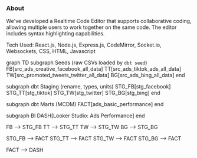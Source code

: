 ### About

We've developed a Realtime Code Editor that supports collaborative coding, allowing multiple users to work together on the same code. The editor includes syntax highlighting capabilities.

Tech Used:  React.js, Node.js, Express.js, CodeMirror, Socket.io, Websockets, CSS, HTML, Javascript

graph TD
  subgraph Seeds (raw CSVs loaded by `dbt seed`)
    FB[src_ads_creative_facebook_all_data]
    TT[src_ads_tiktok_ads_all_data]
    TW[src_promoted_tweets_twitter_all_data]
    BG[src_ads_bing_all_data]
  end

  subgraph dbt Staging (rename, types, units)
    STG_FB[stg_facebook]
    STG_TT[stg_tiktok]
    STG_TW[stg_twitter]
    STG_BG[stg_bing]
  end

  subgraph dbt Marts (MCDM)
    FACT[ads_basic_performance]
  end

  subgraph BI
    DASH[Looker Studio: Ads Performance]
  end

  FB --> STG_FB
  TT --> STG_TT
  TW --> STG_TW
  BG --> STG_BG

  STG_FB --> FACT
  STG_TT --> FACT
  STG_TW --> FACT
  STG_BG --> FACT

  FACT --> DASH
